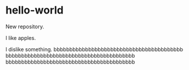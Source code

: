 # hello-world
New repository.

I like apples.

I dislike something.
bbbbbbbbbbbbbbbbbbbbbbbbbbbbbbbbbbbbbbbbb
bbbbbbbbbbbbbbbbbbbbbbbbbbbbbbbbbbbbbbbbb
bbbbbbbbbbbbbbbbbbbbbbbbbbbbbbbbbbbbbbbbb
